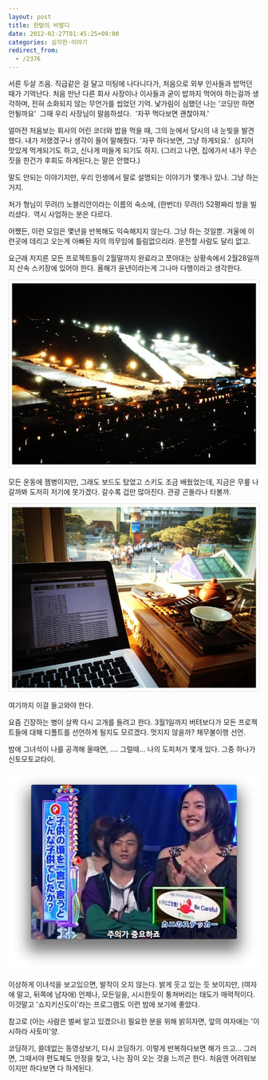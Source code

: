```yaml
---
layout: post
title: 한밤의 비발디
date: 2012-02-27T01:45:25+09:00
categories: 심각한-이야기
redirect_from:
  - /2376
---
```


서른 두살 즈음. 직급같은 걸 달고 미팅에 나다니다가, 처음으로 외부 인사들과 밥먹던 때가 기억난다. 처음 만난 다른 회사 사장이나 이사들과 굳이 밥까지 먹어야 하는걸까 생각하며, 전혀 소화되지 않는 무언가를 씹었던 기억. 낯가림이 심했던 나는 '코딩만 하면 안될까요'  그때 우리 사장님이 말씀하셨다.  '자꾸 먹다보면 괜찮아져.'

얼마전 처음보는 회사의 어린 코더와 밥을 먹을 때, 그의 눈에서 당시의 내 눈빛을 발견했다. 내가 저랬겠구나 생각이 들어 말해줬다. '자꾸 하다보면, 그냥 하게되요.'  심지어 맛있게 먹게되기도 하고, 신나게 떠들게 되기도 하지. (그러고 나면, 집에가서 내가 무슨 짓을 한건가 후회도 하게된다,는 말은 안했다.)

말도 안되는 이야기지만, 우리 인생에서 말로 설명되는 이야기가 몇개나 있나. 그냥 하는거지.

처가 형님이 무려(!) 노블리안이라는 이름의 숙소에, (한번더) 무려(!) 52평짜리 방을 빌리셨다.  역시 사업하는 분은 다르다.

어쨌든, 이런 모임은 몇년을 반복해도 익숙해지지 않는다. 그냥 하는 것일뿐. 겨울에 이런곳에 데리고 오는게 아빠된 자의 의무임에 틀림없으리라. 운전할 사람도 달리 없고.

요근래 저지른 모든 프로젝트들이 2월말까지 완료라고 쪼아대는 상황속에서 2월28일까지 산속 스키장에 있어야 한다. 올해가 윤년이라는게 그나마 다행이라고 생각한다.

![ ](/assets/media/uploads_1_cfile9.uf.17661D4D50849A171356D6.jpg)

모든 운동에 젬병이지만, 그래도 보드도 탔었고 스키도 조금 배웠었는데, 지금은 무릎 나갈까봐 도저히 저기에 못가겠다. 갈수록 겁만 많아진다. 관광 곤돌라나 타볼까.

![ ](/assets/media/uploads_1_cfile8.uf.1865244750849A3C252910.jpg)

여기까지 이걸 들고와야 한다.

요즘 긴장하는 병이 살짝 다시 고개를 들려고 한다. 3월1일까지 버텨보다가 모든 프로젝트들에 대해 디폴트를 선언하게 될지도 모르겠다. 멋지지 않을까? 채무불이행 선언.

밤에 그녀석이 나를 공격해 올때면, .... 그럴때... 나의 도피처가 몇개 있다. 그중 하나가 신토모토교타이.

![ ](/assets/media/uploads_1_cfile29.uf.2060B44A4F4A5913075D17.png)

이상하게 이녀석을 보고있으면, 발작이 오지 않는다. 밝게 웃고 있는 듯 보이지만, (여자애 말고, 뒤쪽에 남자애) 언제나, 모든일을, 시시한듯이 퉁쳐버리는 태도가 매력적이다. 이것말고 '쇼지키신도이'라는 프로그램도 이런 밤에 보기에 좋았다.

참고로 (아는 사람은 벌써 알고 있겠으나) 필요한 분을 위해 밝히자면, 앞의 여자애는 '이시하라 사토미'양.

코딩하기, 쓸데없는 동영상보기, 다시 코딩하기. 이렇게 반복하다보면 해가 뜨고... 그러면, 그때서야 편도체도 안정을 찾고, 나는 잠이 오는 것을 느끼곤 한다. 처음엔 어려워보이지만 하다보면 다 하게된다.
